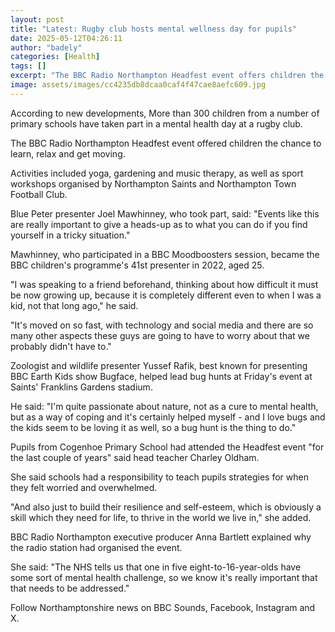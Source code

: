 ```yaml
---
layout: post
title: "Latest: Rugby club hosts mental wellness day for pupils"
date: 2025-05-12T04:26:11
author: "badely"
categories: [Health]
tags: []
excerpt: "The BBC Radio Northampton Headfest event offers children the chance to learn, relax and get moving."
image: assets/images/cc4235db8dcaa0caf4f47cae8aefc609.jpg
---
```


According to new developments, More than 300 children from a number of primary schools have taken part in a mental health day at a rugby club.

The BBC Radio Northampton Headfest event offered children the chance to learn, relax and get moving.

Activities included yoga, gardening and music therapy, as well as sport workshops organised by Northampton Saints and Northampton Town Football Club.

Blue Peter presenter Joel Mawhinney, who took part, said: "Events like this are really important to give a heads-up as to what you can do if you find yourself in a tricky situation."

Mawhinney, who participated in a BBC Moodboosters session, became the BBC children's programme's 41st presenter in 2022, aged 25.

"I was speaking to a friend beforehand, thinking about how difficult it must be now growing up, because it is completely different even to when I was a kid, not that long ago," he said. 

"It's moved on so fast, with technology and social media and there are so many other aspects these guys are going to have to worry about that we probably didn't have to."

Zoologist and wildlife presenter Yussef Rafik, best known for presenting BBC Earth Kids show Bugface, helped lead bug hunts at Friday's event at Saints' Franklins Gardens stadium.

He said: "I'm quite passionate about nature, not as a cure to mental health, but as a way of coping and it's certainly helped myself - and I love bugs and the kids seem to be loving it as well, so a bug hunt is the thing to do."

Pupils from Cogenhoe Primary School had attended the Headfest event "for the last couple of years" said head teacher Charley Oldham.

She said schools had a responsibility to teach pupils strategies for when they felt worried and overwhelmed.

"And also just to build their resilience and self-esteem, which is obviously a skill which they need for life, to thrive in the world we live in," she added.

BBC Radio Northampton executive producer Anna Bartlett explained why the radio station had organised the event.

She said: "The NHS tells us that one in five eight-to-16-year-olds have some sort of mental health challenge, so we know it's really important that that needs to be addressed."

Follow Northamptonshire news on BBC Sounds, Facebook, Instagram and X.

